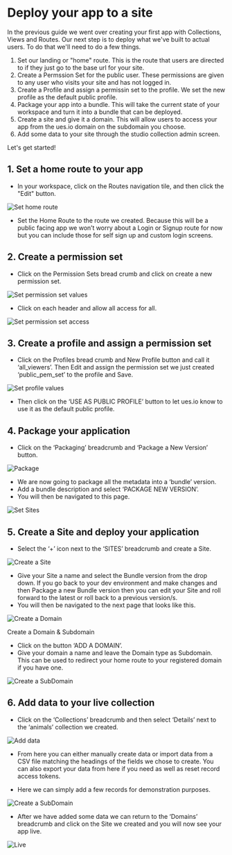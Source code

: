 # Deploy your app to a site

In the previous guide we went over creating your first app with Collections, Views and Routes. Our next step is to deploy what we've built to actual users. To do that we'll need to do a few things.

1. Set our landing or "home" route. This is the route that users are directed to if they just go to the base url for your site.
2. Create a Permssion Set for the public user. These permissions are given to any user who visits your site and has not logged in.
3. Create a Profile and assign a permissin set to the profile. We set the new profile as the default public profile.
4. Package your app into a bundle. This will take the current state of your workspace and turn it into a bundle that can be deployed.
5. Create a site and give it a domain. This will allow users to access your app from the ues.io domain on the subdomain you choose.
6. Add some data to your site through the studio collection admin screen.

Let's get started!

## 1. Set a home route to your app
* In your workspace, click on the Routes navigation tile, and then click the "Edit" button.

![Set home route](./sethomeroute.png "set the home route for your site")

* Set the Home Route to the route we created. Because this will be a public facing app we won’t worry about a Login or Signup route for now but you can include those for self sign up and custom login screens.

## 2. Create a permission set
* Click on the Permission Sets bread crumb and click on create a new permission set.

![Set permission set values](./image6.png "set the permission set values")

* Click on each header and allow all access for all.

![Set permission set access](./image8.png "set the permission set acccess")

## 3. Create a profile and assign a permission set
* Click on the Profiles bread crumb and New Profile button and call it ‘all_viewers’. Then Edit and assign the permission set we just created  ‘public_pem_set’ to the profile and Save.

![Set profile values](./image1.png "set the profile values")

* Then click on the ‘USE AS PUBLIC PROFILE’ button to let ues.io know to use it as the default public profile.

## 4. Package your application
* Click on the ‘Packaging’ breadcrumb and ‘Package a New Version’ button.

![Package](./image11.png "Package")

* We are now going to package all the metadata into a ‘bundle’ version.
* Add a bundle description and select ‘PACKAGE NEW VERSION’.
* You will then be navigated to this page.

![Set Sites](./image2.png "set Site")

## 5. Create a Site and deploy your application
* Select the ‘+’ icon next to the ‘SITES’ breadcrumb and create a Site.

![Create a Site](./image7.png "Create a Site")

* Give your Site a name and select the Bundle version from the drop down. If you go back to your dev environment and make changes and then Package a new Bundle version then you can edit your Site and roll forward to the latest or roll back to a previous version/s.
* You will then be navigated to the next page that looks like this.

![Create a Domain](./image5.png "Create a Domain")

Create a Domain & Subdomain
* Click on the button ‘ADD A DOMAIN’.
* Give your domain a name and leave the Domain type as Subdomain. This can be used to redirect your home route to your registered domain if you have one.

![Create a SubDomain](./image12.png "Create a SubDomain")

## 6. Add data to your live collection
* Click on the ‘Collections’ breadcrumb and then select ‘Details’ next to the ‘animals’ collection we created.

![Add data](./image3.png "Add data")

* From here you can either manually create data or import data from a CSV file matching the headings of the fields we chose to create. You can also export your data from here if you need as well as reset record access tokens.

* Here we can simply add a few records for demonstration purposes.

![Create a SubDomain](./image10.png "Create a SubDomain")

* After we have added some data we can return to the ‘Domains’ breadcrumb and click on the Site we created and you will now see your app live.

![Live](./image9.png "Live")
